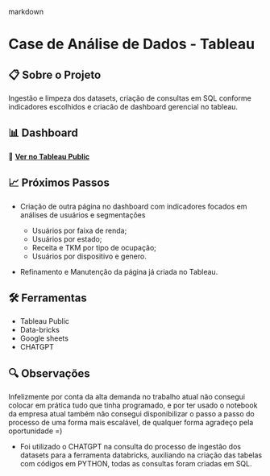 markdown
# Case de Análise de Dados - Tableau

## 📋 Sobre o Projeto
Ingestão e limpeza dos datasets, criação de consultas em SQL conforme indicadores escolhidos e criacão de dashboard gerencial no tableau.

## 📊 Dashboard
🔗 **[Ver no Tableau Public](https://public.tableau.com/app/profile/leandro.pereira.barros/viz/Livro1_17581452243090/DashboardRECPAY?publish=yes)**

## 📈 Próximos Passos
- Criação de outra página no dashboard com indicadores focados em análises de usuários e segmentações
    - Usuários por faixa de renda;
    - Usuários por estado;
    - Receita e TKM por tipo de ocupação;
    - Usuários por dispositivo e genero.

- Refinamento e Manutenção da página já criada no Tableau.

## 🛠️ Ferramentas
- Tableau Public
- Data-bricks
- Google sheets
- CHATGPT

## 🔍 Observações
Infelizmente por conta da alta demanda no trabalho atual não consegui colocar em prática tudo que tinha programado, e por ter usado o notebook da empresa atual também não consegui disponibilizar o passo a passo do processo de uma forma mais escalável, de qualquer forma agradeço pela oportunidade =)
* Foi utilizado o CHATGPT na consulta do processo de ingestão dos datasets para a ferramenta databricks, auxiliando na criação das tabelas com códigos em PYTHON, todas as consultas foram criadas em SQL.
